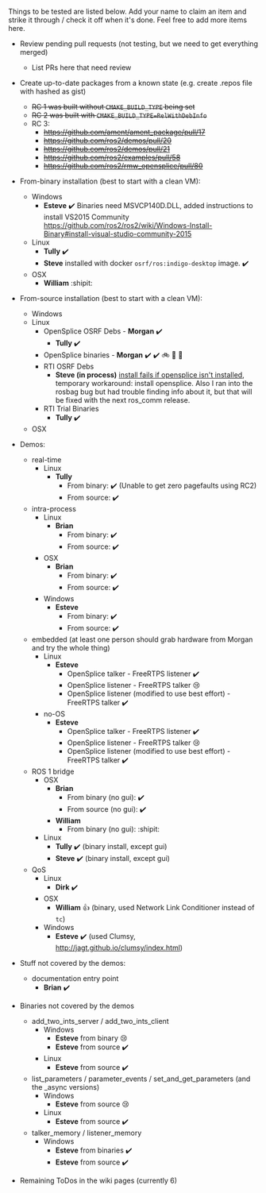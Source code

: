 Things to be tested are listed below.
Add your name to claim an item and strike it through / check it off when it's done.
Feel free to add more items here.

* Review pending pull requests (not testing, but we need to get everything merged)
  * List PRs here that need review

* Create up-to-date packages from a known state (e.g. create .repos file with hashed as gist)
  * ~~RC 1 was built without `CMAKE_BUILD_TYPE` being set~~
  * ~~RC 2 was built with `CMAKE_BUILD_TYPE=RelWithDebInfo`~~
  * RC 3:
    * ~~https://github.com/ament/ament_package/pull/17~~
    * ~~https://github.com/ros2/demos/pull/20~~
    * ~~https://github.com/ros2/demos/pull/21~~
    * ~~https://github.com/ros2/examples/pull/58~~
    * ~~https://github.com/ros2/rmw_opensplice/pull/80~~
* From-binary installation (best to start with a clean VM):
  * Windows
      * **Esteve** :heavy_check_mark: Binaries need MSVCP140D.DLL, added instructions to install VS2015 Community https://github.com/ros2/ros2/wiki/Windows-Install-Binary#install-visual-studio-community-2015 
  * Linux
    * **Tully** :heavy_check_mark:
    * **Steve** installed with docker `osrf/ros:indigo-desktop` image. :heavy_check_mark:
  * OSX
      * **William** :shipit: 
* From-source installation (best to start with a clean VM):
  * Windows
  * Linux
    * OpenSplice OSRF Debs - **Morgan** :heavy_check_mark:
      * **Tully** :heavy_check_mark:
    * OpenSplice binaries - **Morgan** :heavy_check_mark: :heavy_check_mark: :bike: :chicken: :fork_and_knife: 
    * RTI OSRF Debs
      * **Steve (in process)** [install fails if opensplice isn't installed](https://github.com/ros2/rmw_opensplice/issues/79), temporary workaround: install opensplice. Also I ran into the rosbag bug but had trouble finding info about it, but that will be fixed with the next ros_comm release.
    * RTI Trial Binaries
      * **Tully** :heavy_check_mark:
  * OSX
* Demos:
  * real-time
    * Linux
      * **Tully**
        * From binary: :heavy_check_mark: (Unable to get zero pagefaults using RC2)
        * From source: :heavy_check_mark:
  * intra-process
    * Linux
      * **Brian**
        * From binary: :heavy_check_mark: 
        * From source: :heavy_check_mark: 
    * OSX
      * **Brian**
        * From binary: :heavy_check_mark: 
        * From source: :heavy_check_mark: 
    * Windows
      * **Esteve**
        * From binary: :heavy_check_mark: 
        * From source: :heavy_check_mark: 
  * embedded (at least one person should grab hardware from Morgan and try the whole thing)
    * Linux
      * **Esteve**
        * OpenSplice talker - FreeRTPS listener :heavy_check_mark: 
        * OpenSplice listener - FreeRTPS talker :cry:
        * OpenSplice listener (modified to use best effort) - FreeRTPS talker :heavy_check_mark:  
    * no-OS
      * **Esteve**
        * OpenSplice talker - FreeRTPS listener :heavy_check_mark: 
        * OpenSplice listener - FreeRTPS talker :cry:
        * OpenSplice listener (modified to use best effort) - FreeRTPS talker :heavy_check_mark:  
  * ROS 1 bridge
    * OSX
      * **Brian**
        * From binary (no gui): :heavy_check_mark: 
        * From source (no gui): :heavy_check_mark: 
      * **William**
        * From binary (no gui): :shipit: 
    * Linux
      * **Tully** :heavy_check_mark: (binary install, except gui)
      * **Steve** :heavy_check_mark: (binary install, except gui)
  * QoS
    * Linux
      * **Dirk** :heavy_check_mark: 
    * OSX
      * **William** :+1: (binary, used Network Link Conditioner instead of `tc`)
    * Windows
      * **Esteve** :heavy_check_mark: (used Clumsy, http://jagt.github.io/clumsy/index.html)
* Stuff not covered by the demos:
  * documentation entry point
    * **Brian** :heavy_check_mark: 
* Binaries not covered by the demos
  * add_two_ints_server / add_two_ints_client
    * Windows
      * **Esteve** from binary :cry: 
      * **Esteve** from source :heavy_check_mark: 
    * Linux
      * **Esteve** from source :heavy_check_mark: 
  * list_parameters / parameter_events / set_and_get_parameters (and the _async versions)
    * Windows
      * **Esteve** from source :cry:
    * Linux
      * **Esteve** from source :heavy_check_mark: 
  * talker_memory / listener_memory
    * Windows
      * **Esteve** from binaries :heavy_check_mark: 
      * **Esteve** from source :heavy_check_mark: 
* Remaining ToDos in the wiki pages (currently 6)